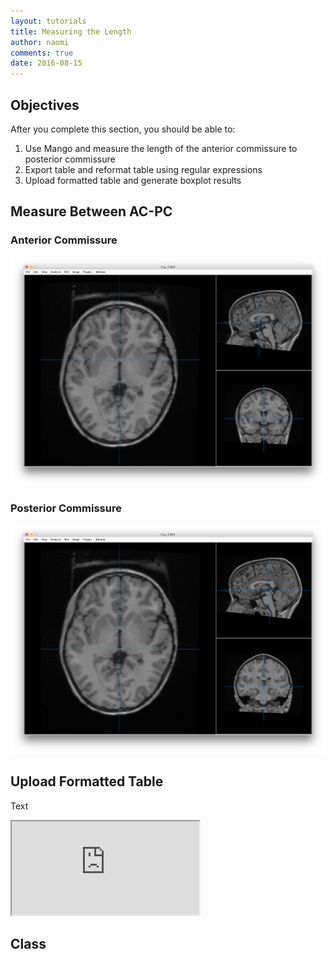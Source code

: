 ```yaml
---
layout: tutorials
title: Measuring the Length
author: naomi
comments: true
date: 2016-08-15
---
```


## Objectives

After you complete this section, you should be able to:

1. Use Mango and measure the length of the anterior commissure to posterior commissure
2. Export table and reformat table using regular expressions
3. Upload formatted table and generate boxplot results

## Measure Between AC-PC

### Anterior Commissure

<img class="img-responsive" alt="" src="images/ac.png">


### Posterior Commissure

<img class="img-responsive" alt="" src="images/pc.png">


## Upload Formatted Table

Text

<div class="shiny-container">
  <iframe src="https://biabl.shinyapps.io/acpc/" scrolling="no"></iframe>
</div>

## Class
